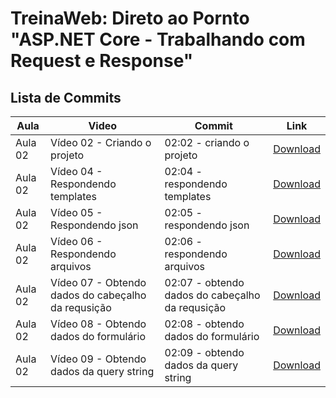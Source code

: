 # TreinaWeb: Direto ao Pornto "ASP.NET Core - Trabalhando com Request e Response"

## Lista de Commits

| Aula    | Video                                              | Commit                                          | Link                                                                                                                                              |
| ------- | -------------------------------------------------- | ----------------------------------------------- | ------------------------------------------------------------------------------------------------------------------------------------------------- |
| Aula 02 | Vídeo 02 - Criando o projeto                       | 02:02 - criando o projeto                       | [Download](https://github.com/treinaweb/treinaweb-asp-net-core-trabalhando-request-response/archive/0ca97b5eab993f9fa408533ed00f458ca3c57f7e.zip) |
| Aula 02 | Vídeo 04 - Respondendo templates                   | 02:04 - respondendo templates                   | [Download](https://github.com/treinaweb/treinaweb-asp-net-core-trabalhando-request-response/archive/b44599670f604d0cd248a0b13d801d43af55e6c7.zip) |
| Aula 02 | Vídeo 05 - Respondendo json                        | 02:05 - respondendo json                        | [Download](https://github.com/treinaweb/treinaweb-asp-net-core-trabalhando-request-response/archive/fd0dfe36fd39066bd74ff7cce10ed1dcb1d159c3.zip) |
| Aula 02 | Vídeo 06 - Respondendo arquivos                    | 02:06 - respondendo arquivos                    | [Download](https://github.com/treinaweb/treinaweb-asp-net-core-trabalhando-request-response/archive/8edbd2791775e30c80f12940b0bf299b68822b89.zip) |
| Aula 02 | Vídeo 07 - Obtendo dados do cabeçalho da requsição | 02:07 - obtendo dados do cabeçalho da requsição | [Download](https://github.com/treinaweb/treinaweb-asp-net-core-trabalhando-request-response/archive/ebd5d4e5b13f92272f3c1c703c088dbecf5e526a.zip) |
| Aula 02 | Vídeo 08 - Obtendo dados do formulário             | 02:08 - obtendo dados do formulário             | [Download](https://github.com/treinaweb/treinaweb-asp-net-core-trabalhando-request-response/archive/71c695adedfc1423585922a389cc8150b461eb9f.zip) |
| Aula 02 | Vídeo 09 - Obtendo dados da query string           | 02:09 - obtendo dados da query string           | [Download](https://github.com/treinaweb/treinaweb-asp-net-core-trabalhando-request-response/archive/9c19dcba38f50275befa8210e2a08864b8d961c3.zip) |
